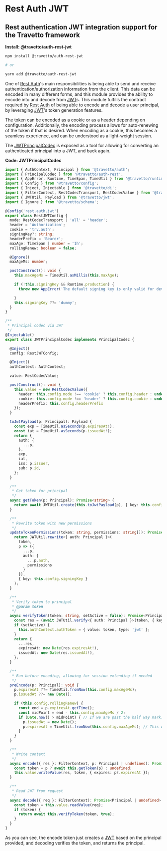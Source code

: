 <!-- This file was generated by @travetto/doc and should not be modified directly -->
<!-- Please modify https://github.com/travetto/travetto/tree/main/module/auth-rest-jwt/DOC.tsx and execute "npx trv doc" to rebuild -->
# Rest Auth JWT

## Rest authentication JWT integration support for the Travetto framework

**Install: @travetto/auth-rest-jwt**
```bash
npm install @travetto/auth-rest-jwt

# or

yarn add @travetto/auth-rest-jwt
```

One of [Rest Auth](https://github.com/travetto/travetto/tree/main/module/auth-rest#readme "Rest authentication integration support for the Travetto framework")'s main responsibilities is being able to send and receive authentication/authorization information from the client.  This data can be encoded in many different forms, and this module provides the ability to encode into and decode from [JWT](https://jwt.io/)s. This module fulfills the contract required by [Rest Auth](https://github.com/travetto/travetto/tree/main/module/auth-rest#readme "Rest authentication integration support for the Travetto framework") of being able to encode and decode a user principal, by leveraging [JWT](https://github.com/travetto/travetto/tree/main/module/jwt#readme "JSON Web Token implementation")'s token generation features. 

The token can be encoded as a cookie or as a header depending on configuration.  Additionally, the encoding process allows for auto-renewing of the token if that is desired.  When encoding as a cookie, this becomes a seamless experience, and can be understood as a light-weight session. 

The [JWTPrincipalCodec](https://github.com/travetto/travetto/tree/main/module/auth-rest-jwt/src/principal-codec.ts#L38) is exposed as a tool for allowing for converting an authenticated principal into a JWT, and back again.

**Code: JWTPrincipalCodec**
```typescript
import { AuthContext, Principal } from '@travetto/auth';
import { PrincipalCodec } from '@travetto/auth-rest';
import { AppError, Runtime, TimeSpan, TimeUtil } from '@travetto/runtime';
import { Config } from '@travetto/config';
import { Inject, Injectable } from '@travetto/di';
import { FilterContext, RestCodecTransport, RestCodecValue } from '@travetto/rest';
import { JWTUtil, Payload } from '@travetto/jwt';
import { Ignore } from '@travetto/schema';

@Config('rest.auth.jwt')
export class RestJWTConfig {
  mode: RestCodecTransport | 'all' = 'header';
  header = 'Authorization';
  cookie = 'trv.auth';
  signingKey?: string;
  headerPrefix = 'Bearer';
  maxAge: TimeSpan | number = '1h';
  rollingRenew: boolean = false;

  @Ignore()
  maxAgeMs: number;

  postConstruct(): void {
    this.maxAgeMs = TimeUtil.asMillis(this.maxAge);

    if (!this.signingKey && Runtime.production) {
      throw new AppError('The default signing key is only valid for development use, please specify a config value at rest.auth.jwt.signingKey');

    }
    this.signingKey ??= 'dummy';
  }
}

/**
 * Principal codec via JWT
 */
@Injectable()
export class JWTPrincipalCodec implements PrincipalCodec {

  @Inject()
  config: RestJWTConfig;

  @Inject()
  authContext: AuthContext;

  value: RestCodecValue;

  postConstruct(): void {
    this.value = new RestCodecValue({
      header: this.config.mode !== 'cookie' ? this.config.header : undefined!,
      cookie: this.config.mode !== 'header' ? this.config.cookie : undefined,
      headerPrefix: this.config.headerPrefix
    });
  }

  toJwtPayload(p: Principal): Payload {
    const exp = TimeUtil.asSeconds(p.expiresAt!);
    const iat = TimeUtil.asSeconds(p.issuedAt!);
    return {
      auth: {
        ...p,
      },
      exp,
      iat,
      iss: p.issuer,
      sub: p.id,
    };
  }

  /**
   * Get token for principal
   */
  async getToken(p: Principal): Promise<string> {
    return await JWTUtil.create(this.toJwtPayload(p), { key: this.config.signingKey });
  }

  /**
   * Rewrite token with new permissions
   */
  updateTokenPermissions(token: string, permissions: string[]): Promise<string> {
    return JWTUtil.rewrite<{ auth: Principal }>(
      token,
      p => ({
        ...p,
        auth: {
          ...p.auth,
          permissions
        }
      }),
      { key: this.config.signingKey }
    );
  }

  /**
   * Verify token to principal
   * @param token
   */
  async verifyToken(token: string, setActive = false): Promise<Principal> {
    const res = (await JWTUtil.verify<{ auth: Principal }>(token, { key: this.config.signingKey })).auth;
    if (setActive) {
      this.authContext.authToken = { value: token, type: 'jwt' };
    }
    return {
      ...res,
      expiresAt: new Date(res.expiresAt!),
      issuedAt: new Date(res.issuedAt!),
    };
  }

  /**
   * Run before encoding, allowing for session extending if needed
   */
  preEncode(p: Principal): void {
    p.expiresAt ??= TimeUtil.fromNow(this.config.maxAgeMs);
    p.issuedAt ??= new Date();

    if (this.config.rollingRenew) {
      const end = p.expiresAt.getTime();
      const midPoint = end - this.config.maxAgeMs / 2;
      if (Date.now() > midPoint) { // If we are past the half way mark, renew the token
        p.issuedAt = new Date();
        p.expiresAt = TimeUtil.fromNow(this.config.maxAgeMs); // This will trigger a re-send
      }
    }
  }

  /**
   * Write context
   */
  async encode({ res }: FilterContext, p: Principal | undefined): Promise<void> {
    const token = p ? await this.getToken(p) : undefined;
    this.value.writeValue(res, token, { expires: p?.expiresAt });
  }

  /**
   * Read JWT from request
   */
  async decode({ req }: FilterContext): Promise<Principal | undefined> {
    const token = this.value.readValue(req);
    if (token) {
      return await this.verifyToken(token, true);
    }
  }
}
```

As you can see, the encode token just creates a [JWT](https://jwt.io/) based on the principal provided, and decoding verifies the token, and returns the principal.
